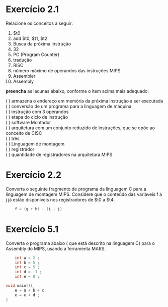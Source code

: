 # Exercício 2.1

 Relacione os conceitos a seguir:

1. $t0
2. add $t0, $t1, $t2
3. Busca da próxima instrução
4. 32
5. PC (Program Counter)
6. tradução
7. RISC
8. número máximo de operandos das instruções MIPS
9. Assembler
10. Assembly

**preencha** as lacunas abaixo, conforme o item acima mais adequado:

( ) armazena o endereço em memória da próxima instrução a ser executada  
( ) conversão de um programa para a linguagem de máquina  
( ) instrução com 3 operandos  
( ) etapa do ciclo de instrução  
( ) software Montador  
( ) arquitetura com um conjunto reduzido de instruções, que se opõe ao conceito de CISC  
( ) três  
( ) Linguagem de montagem  
( ) registrador  
( ) quantidade de registradores na arquitetura MIPS  

# Exercício 2.2

Converta o seguinte fragmento de programa da linguagem C para a linguagem de montagem MIPS. Considere que o conteúdo das variáveis f a j já estão disponíveis nos registradores de $t0 a $t4:

```c
    f = (g + h) - (i - j)
```

# Exercício 5.1

Converta o programa abaixo ( que está descrito na linguagem C) para o Assembly do MIPS, usando a ferramenta MARS.


```c
    int a = 2 ;
    int b = 5 ;
    int c = 5 ;
    int d = -1 ;
    int e = 0 ;

void main(){
    e = a + b + c
    e = e + d ;
}
```
